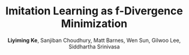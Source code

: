 ---
image: 20190608-fimitation-teaser.png
title: Imitation Learning as f-Divergence Minimization
excerpt: We address the problem of imitation learning with multi-modal demonstrations. Instead of attempting to learn all modes, we argue that in many tasks it is sufficient to imitate any one of them. We show that the state-of-the-art methods such as GAIL and behavior cloning, due to their choice of loss function, often incorrectly interpolate between such modes. Our key insight is to minimize the right divergence between the learner and the expert state-action distributions, namely the reverse KL divergence or I-projection. We propose a general imitation learning framework for estimating and minimizing any f-Divergence. By plugging in different divergences, we are able to recover existing algorithms such as Behavior Cloning (Kullback-Leibler), GAIL (Jensen Shannon) and Dagger (Total Variation). Empirical results show that our approximate I-projection technique is able to imitate multi-modal behaviors more reliably than GAIL and behavior cloning.
author: <b>Liyiming Ke</b>, Sanjiban Choudhury, Matt Barnes, Wen Sun, Gilwoo Lee, Siddhartha Srinivasa
venue: WAFR
year: 2020
tags: imitation divergence optimization information_theory
arxiv: https://arxiv.org/abs/1905.12888
bibtype: inproceedings
bibname: ke2020imitation
bibauthor: Ke, Liyiming and Choudhury, Sanjiban and Barnes, Matt and Sun, Wen and Lee, Gilwoo and Srinivasa, Siddhartha
bibbook: International Workshop on the Algorithmic Foundations of Robotics
pdf: https://personalrobotics.cs.washington.edu/publications/ke2020fimitation.pdf
---